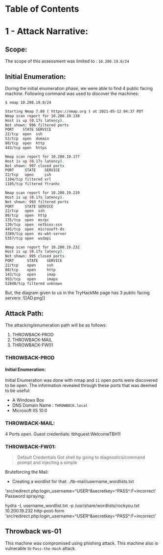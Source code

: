# Table of Contents

# 1 - Attack Narrative:
## Scope:
The scope of this assessment was limited to : `10.200.19.0/24`

## Initial Enumeration:
During the initial enumeration phase, we were able to find 4 public facing machine. Following command was used to discover the machines:

```bash
$ nmap 10.200.19.0/24

Starting Nmap 7.80 ( https://nmap.org ) at 2021-05-12 04:37 PDT
Nmap scan report for 10.200.19.138
Host is up (0.17s latency).
Not shown: 996 filtered ports
PORT    STATE SERVICE
22/tcp  open  ssh
53/tcp  open  domain
80/tcp  open  http
443/tcp open  https

Nmap scan report for 10.200.19.177
Host is up (0.17s latency).
Not shown: 997 closed ports
PORT     STATE    SERVICE
22/tcp   open     ssh
1104/tcp filtered xrl
1105/tcp filtered ftranhc

Nmap scan report for 10.200.19.219
Host is up (0.17s latency).
Not shown: 993 filtered ports
PORT     STATE SERVICE
22/tcp   open  ssh
80/tcp   open  http
135/tcp  open  msrpc
139/tcp  open  netbios-ssn
445/tcp  open  microsoft-ds
3389/tcp open  ms-wbt-server
5357/tcp open  wsdapi

Nmap scan report for 10.200.19.232
Host is up (0.17s latency).
Not shown: 995 closed ports
PORT      STATE    SERVICE
22/tcp    open     ssh
80/tcp    open     http
143/tcp   open     imap
993/tcp   open     imaps
52848/tcp filtered unknown
```

But, the diagram given to us in the TryHackMe page has 3 public facing servers:
![[AD.png]]

## Attack Path:
The attacking/enumeration path will be as follows: 
1. THROWBACK-PROD
2. THROWBACK-MAIL
3. THROWBACK-FW01

### THROWBACK-PROD
#### Initial Enumeration:
Initial Enumeration was done with nmap and `11` open ports were discovered to be open. The information revealed through these ports that was deemed to be useful:
- A Windows Box
- DNS Domain Name : `THROWBACK.local`
- Microsoft IIS 10.0

### THROWBACK-MAIL:
4 Ports open.
Guest credentials: tbhguest:WelcomeTBH1!

### THROWBACK-FW01:
> Default Credentials
> Got shell  by going to diagnostics/command prompt and injecting a simple

Bruteforcing the Mail:
- Creating a wordlist for that:
./tb-mail/username_wordlists.txt

'src/redirect.php:login_username=^USER^&secretkey=^PASS^:F=incorrect'
Password spraying:

hydra -L username_wordlist.txt -p /usr/share/wordlists/rockyou.txt 10.200.19.232 http-post-form 'src/redirect.php:login_username=^USER^&secretkey=^PASS^:F=incorrect'

## Throwback ws-01
This machine was compromised using phishing attack. This machine also is vulnerable to `Pass-the-Hash` attack.
